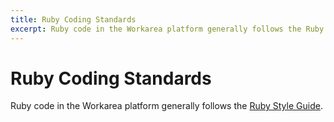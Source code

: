 ```yaml
---
title: Ruby Coding Standards
excerpt: Ruby code in the Workarea platform generally follows the Ruby Style Guide.
---
```


# Ruby Coding Standards

Ruby code in the Workarea platform generally follows the [Ruby Style Guide](https://github.com/bbatsov/ruby-style-guide).



